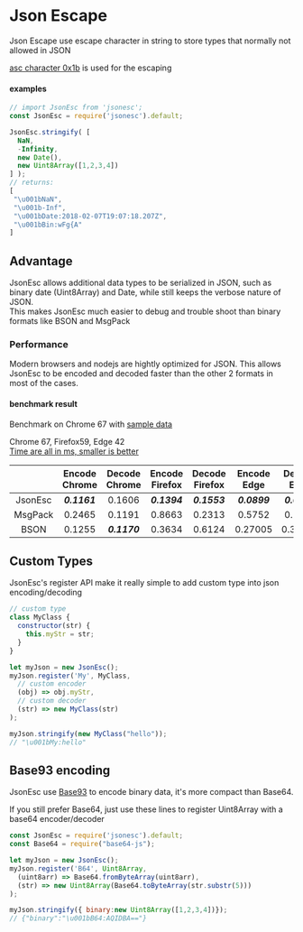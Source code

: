 # Json Escape
Json Escape use escape character in string to store types that normally not allowed in JSON

[asc character 0x1b](https://en.wikipedia.org/wiki/Escape_character#ASCII_escape_character) is used for the escaping

#### examples

```javascript
// import JsonEsc from 'jsonesc';
const JsonEsc = require('jsonesc').default;

JsonEsc.stringify( [
  NaN,
  -Infinity,
  new Date(),
  new Uint8Array([1,2,3,4])
] );
// returns:
[
 "\u001bNaN",
 "\u001b-Inf",
 "\u001bDate:2018-02-07T19:07:18.207Z",
 "\u001bBin:wFg{A"
]
```

## Advantage

JsonEsc allows additional data types to be serialized in JSON, such as binary date (Uint8Array) and Date, while still keeps the verbose nature of JSON.<br>
This makes JsonEsc much easier to debug and trouble shoot than binary formats like BSON and MsgPack

### Performance

Modern browsers and nodejs are hightly optimized for JSON. This allows JsonEsc to be encoded and decoded faster than the other 2 formats in most of the cases.

#### benchmark result
Benchmark on Chrome 67 with [sample data](https://github.com/ticlo/jsonesc/blob/master/benchmark/sample-data.js)

Chrome 67, Firefox59, Edge 42 <br>
[Time are all in ms, smaller is better](https://github.com/ticlo/jsonesc/blob/master/benchmark/benchmark.js)

||Encode<br>Chrome|Decode<br>Chrome|Encode<br>Firefox|Decode<br>Firefox|Encode<br>Edge|Decode<br>Edge|
|:----:|:----:|:----:|:----:|:----:|:----:|:----:|
|JsonEsc|***0.1161***|0.1606|***0.1394***|***0.1553***|***0.0899***|***0.0753***|
|MsgPack|0.2465|0.1191|0.8663|0.2313|0.5752|0.2653|
|BSON|0.1255|***0.1170***|0.3634|0.6124|0.27005|0.37705|

## Custom Types

JsonEsc's register API make it really simple to add custom type into json encoding/decoding

```javascript
// custom type
class MyClass {
  constructor(str) {
    this.myStr = str;
  }
}

let myJson = new JsonEsc();
myJson.register('My', MyClass,
  // custom encoder
  (obj) => obj.myStr,
  // custom decoder
  (str) => new MyClass(str)
);

myJson.stringify(new MyClass("hello"));
// "\u001bMy:hello"
```

## Base93 encoding

JsonEsc use [Base93](https://github.com/ticlo/jsonesc/tree/master/base93) to encode binary data, it's more compact than Base64.

If you still prefer Base64, just use these lines to register Uint8Array with a base64 encoder/decoder

```javascript
const JsonEsc = require('jsonesc').default;
const Base64 = require("base64-js");

let myJson = new JsonEsc();
myJson.register('B64', Uint8Array,
  (uint8arr) => Base64.fromByteArray(uint8arr),
  (str) => new Uint8Array(Base64.toByteArray(str.substr(5)))
);

myJson.stringify({ binary:new Uint8Array([1,2,3,4])});
// {"binary":"\u001bB64:AQIDBA=="}
```
